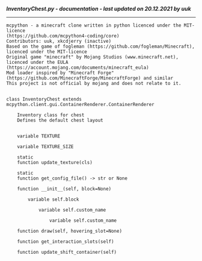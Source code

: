 ***InventoryChest.py - documentation - last updated on 20.12.2021 by uuk***
___

    mcpython - a minecraft clone written in python licenced under the MIT-licence 
    (https://github.com/mcpython4-coding/core)
    Contributors: uuk, xkcdjerry (inactive)
    Based on the game of fogleman (https://github.com/fogleman/Minecraft), licenced under the MIT-licence
    Original game "minecraft" by Mojang Studios (www.minecraft.net), licenced under the EULA
    (https://account.mojang.com/documents/minecraft_eula)
    Mod loader inspired by "Minecraft Forge" (https://github.com/MinecraftForge/MinecraftForge) and similar
    This project is not official by mojang and does not relate to it.


    class InventoryChest extends mcpython.client.gui.ContainerRenderer.ContainerRenderer
        
        Inventory class for chest
        Defines the default chest layout


        variable TEXTURE

        variable TEXTURE_SIZE

        static
        function update_texture(cls)

        static
        function get_config_file() -> str or None

        function __init__(self, block=None)

            variable self.block

                variable self.custom_name

                    variable self.custom_name

        function draw(self, hovering_slot=None)

        function get_interaction_slots(self)

        function update_shift_container(self)